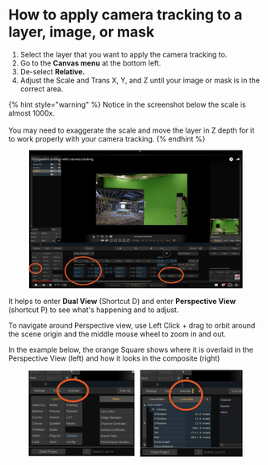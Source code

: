# How to apply camera tracking to a layer, image, or mask

1. Select the layer that you want to apply the camera tracking to.
2. Go to the **Canvas menu** at the bottom left.
3. De-select **Relative.**
4. Adjust the Scale and Trans X, Y, and Z until your image or mask is in the correct area.

{% hint style="warning" %}
Notice in the screenshot below the scale is almost 1000x. \
\
You may need to exaggerate the scale and move the layer in Z depth for it to work properly with your camera tracking.&#x20;
{% endhint %}

<figure><img src="../.gitbook/assets/image (4) (1) (1) (1) (1) (1) (1) (1) (1) (1) (1) (1) (1) (1) (1) (1) (1) (1) (1) (1).png" alt=""><figcaption></figcaption></figure>

It helps to enter **Dual View** (Shortcut D) and enter **Perspective View** (shortcut P) to see what's happening and to adjust.

To navigate around Perspective view, use Left Click + drag to orbit around the scene origin and the middle mouse wheel to zoom in and out.

In the example below, the orange Square shows where it is overlaid in the Perspective View (left) and how it looks in the composite (right)

<figure><img src="../.gitbook/assets/image (3) (1) (1) (1) (1) (1) (1) (1) (1) (1) (1) (1) (1) (1) (1) (1) (1) (1) (1) (1) (1) (1) (1).png" alt=""><figcaption></figcaption></figure>



